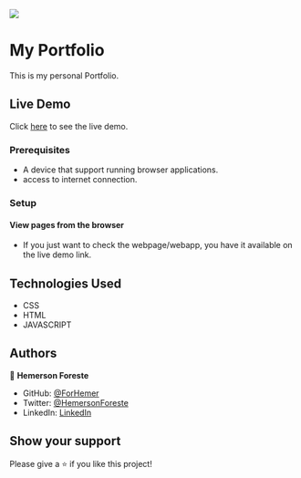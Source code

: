 ![](https://img.shields.io/badge/Microverse-blueviolet)

# My Portfolio
This is my personal Portfolio.


## Live Demo

Click [here](https://forhemer.github.io/My-Portfolio/) to see the live demo.


### Prerequisites

- A device that support running browser applications.
- access to internet connection.

### Setup

#### View pages from the browser

- If you just want to check the webpage/webapp, you have it available on the live demo link.

## Technologies Used

- CSS
- HTML
- JAVASCRIPT

## Authors

👤 **Hemerson Foreste**

- GitHub: [@ForHemer](https://github.com/ForHemer)
- Twitter: [@HemersonForeste](https://twitter.com/HemersonForeste)
- LinkedIn: [LinkedIn](https://www.linkedin.com/in/hemerson-foreste)


## Show your support

Please give a ⭐️ if you like this project!
